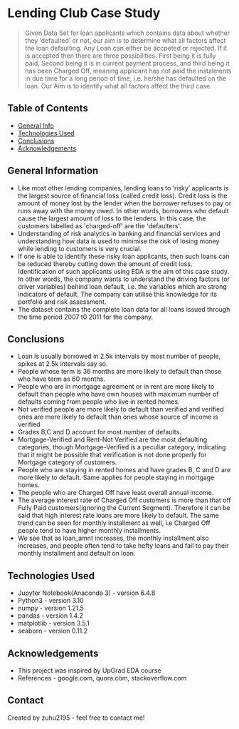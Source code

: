 # Lending Club Case Study
> Given Data Set for loan applicants which contains data about whether they ‘defaulted’ or not, our aim is to determine what all factors affect the loan defaulting.
Any Loan can either be accpeted or rejected. If it is accepted then there are three possibilities. First being it is fully paid, Second being it is in current payment process, and third being it has been Charged Off, meaning applicant has not paid the instalments in due time for a long period of time, i.e. he/she has defaulted on the loan. Our Aim is to identify what all factors affect the third case.


## Table of Contents
* [General Info](#general-information)
* [Technologies Used](#technologies-used)
* [Conclusions](#conclusions)
* [Acknowledgements](#acknowledgements)

<!-- You can include any other section that is pertinent to your problem -->

## General Information
- Like most other lending companies, lending loans to ‘risky’ applicants is the largest source of financial loss (called credit loss). Credit loss is the amount of money lost by the lender when the borrower refuses to pay or runs away with the money owed. In other words, borrowers who default cause the largest amount of loss to the lenders. In this case, the customers labelled as 'charged-off' are the 'defaulters'. 
- Understanding of risk analytics in banking and financial services and understanding how data is used to minimise the risk of losing money while lending to customers is very crucial.
- If one is able to identify these risky loan applicants, then such loans can be reduced thereby cutting down the amount of credit loss. Identification of such applicants using EDA is the aim of this case study. In other words, the company wants to understand the driving factors (or driver variables) behind loan default, i.e. the variables which are strong indicators of default. The company can utilise this knowledge for its portfolio and risk assessment. 
- The dataset contains the complete loan data for all loans issued through the time period 2007 t0 2011 for the company.

<!-- You don't have to answer all the questions - just the ones relevant to your project. -->

## Conclusions
- Loan is usually borrowed in 2.5k intervals by most number of people, spikes at 2.5k intervals say so.
- People whose term is 36 months are more likely to default than those who have term as 60 months.
- People who are in mortgage agreement or in rent are more likely to default than people who have own houses with maximum number of defaults coming from people who live in rented homes.
- Not verified people are more likely to default than verified and verified ones are more likely to default than ones whose source of income is verified
- Grades B,C and D account for most number of defaults.
- Mortgage-Verified and Rent-Not Verified are the most defaulting categories, though Mortgage-Verified is a peculiar category, indicating that it might be possible that verification is not done properly for Mortgage category of customers.
- People who are staying in rented homes and have grades B, C and D are more likely to default. Same applies for people staying in mortgage homes.
- The people who are Charged Off have least overall annual income.
- The average interest rate of Charged Off customers is more than that off Fully Paid customers(ignoring the Current Segment). Therefore it can be said that high interest rate loans are more likely to default. The same trend can be seen for monthly installment as well, i.e Charged Off people tend to have higher monthly installments.
- We see that as loan_amnt increases, the monthly installment also increases, and people often tend to take hefty loans and fail to pay their monthly installment and default on loan.

<!-- You don't have to answer all the questions - just the ones relevant to your project. -->


## Technologies Used
- Jupyter Notebook(Anaconda 3) - version 6.4.8
- Python3 - version 3.10
- numpy - version 1.21.5
- pandas - version 1.4.2
- matplotlib - version 3.5.1
- seaborn - version 0.11.2

<!-- As the libraries versions keep on changing, it is recommended to mention the version of library used in this project -->

## Acknowledgements
- This project was inspired by UpGrad EDA course
- References - google.com, quora.com, stackoverflow.com


## Contact
Created by zuhu2195 - feel free to contact me!


<!-- Optional -->
<!-- ## License -->
<!-- This project is open source and available under the [... License](). -->

<!-- You don't have to include all sections - just the one's relevant to your project -->
